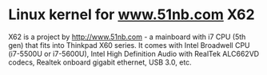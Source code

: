 # Linux kernel for www.51nb.com X62

X62 is a project by http://www.51nb.com  - a mainboard with i7 CPU (5th gen) that fits into Thinkpad X60 series. 
It comes with Intel Broadwell CPU (i7-5500U or i7-5600U), Intel High Definition Audio with RealTek ALC662VD codecs, Realtek onboard gigabit ethernet, USB 3.0, etc.

